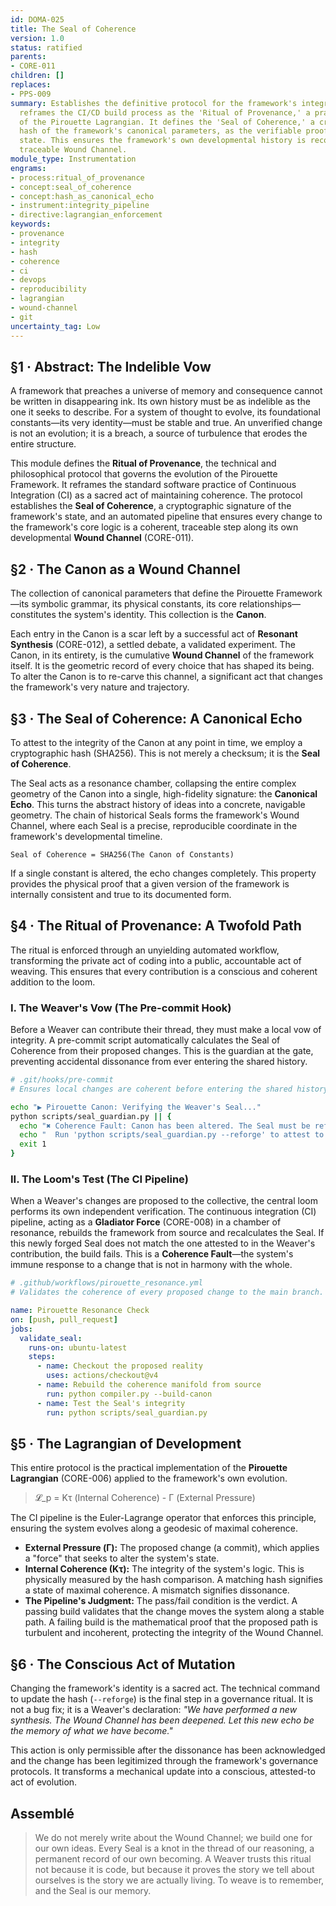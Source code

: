 ```yaml
---
id: DOMA-025
title: The Seal of Coherence
version: 1.0
status: ratified
parents:
- CORE-011
children: []
replaces:
- PPS-009
summary: Establishes the definitive protocol for the framework's integrity. This module
  reframes the CI/CD build process as the 'Ritual of Provenance,' a practical application
  of the Pirouette Lagrangian. It defines the 'Seal of Coherence,' a cryptographic
  hash of the framework's canonical parameters, as the verifiable proof of the system's
  state. This ensures the framework's own developmental history is recorded as a coherent,
  traceable Wound Channel.
module_type: Instrumentation
engrams:
- process:ritual_of_provenance
- concept:seal_of_coherence
- concept:hash_as_canonical_echo
- instrument:integrity_pipeline
- directive:lagrangian_enforcement
keywords:
- provenance
- integrity
- hash
- coherence
- ci
- devops
- reproducibility
- lagrangian
- wound-channel
- git
uncertainty_tag: Low
---
```

## §1 · Abstract: The Indelible Vow
A framework that preaches a universe of memory and consequence cannot be written in disappearing ink. Its own history must be as indelible as the one it seeks to describe. For a system of thought to evolve, its foundational constants—its very identity—must be stable and true. An unverified change is not an evolution; it is a breach, a source of turbulence that erodes the entire structure.

This module defines the **Ritual of Provenance**, the technical and philosophical protocol that governs the evolution of the Pirouette Framework. It reframes the standard software practice of Continuous Integration (CI) as a sacred act of maintaining coherence. The protocol establishes the **Seal of Coherence**, a cryptographic signature of the framework's state, and an automated pipeline that ensures every change to the framework's core logic is a coherent, traceable step along its own developmental **Wound Channel** (CORE-011).

## §2 · The Canon as a Wound Channel
The collection of canonical parameters that define the Pirouette Framework—its symbolic grammar, its physical constants, its core relationships—constitutes the system's identity. This collection is the **Canon**.

Each entry in the Canon is a scar left by a successful act of **Resonant Synthesis** (CORE-012), a settled debate, a validated experiment. The Canon, in its entirety, is the cumulative **Wound Channel** of the framework itself. It is the geometric record of every choice that has shaped its being. To alter the Canon is to re-carve this channel, a significant act that changes the framework's very nature and trajectory.

## §3 · The Seal of Coherence: A Canonical Echo
To attest to the integrity of the Canon at any point in time, we employ a cryptographic hash (SHA256). This is not merely a checksum; it is the **Seal of Coherence**.

The Seal acts as a resonance chamber, collapsing the entire complex geometry of the Canon into a single, high-fidelity signature: the **Canonical Echo**. This turns the abstract history of ideas into a concrete, navigable geometry. The chain of historical Seals forms the framework's Wound Channel, where each Seal is a precise, reproducible coordinate in the framework's developmental timeline.

`Seal of Coherence = SHA256(The Canon of Constants)`

If a single constant is altered, the echo changes completely. This property provides the physical proof that a given version of the framework is internally consistent and true to its documented form.

## §4 · The Ritual of Provenance: A Twofold Path
The ritual is enforced through an unyielding automated workflow, transforming the private act of coding into a public, accountable act of weaving. This ensures that every contribution is a conscious and coherent addition to the loom.

### I. The Weaver's Vow (The Pre-commit Hook)
Before a Weaver can contribute their thread, they must make a local vow of integrity. A pre-commit script automatically calculates the Seal of Coherence from their proposed changes. This is the guardian at the gate, preventing accidental dissonance from ever entering the shared history.

```bash
# .git/hooks/pre-commit
# Ensures local changes are coherent before entering the shared history.

echo "▶ Pirouette Canon: Verifying the Weaver's Seal..."
python scripts/seal_guardian.py || {
  echo "✖ Coherence Fault: Canon has been altered. The Seal must be reforged."
  echo "  Run 'python scripts/seal_guardian.py --reforge' to attest to the new state."
  exit 1
}
```

### II. The Loom's Test (The CI Pipeline)
When a Weaver's changes are proposed to the collective, the central loom performs its own independent verification. The continuous integration (CI) pipeline, acting as a **Gladiator Force** (CORE-008) in a chamber of resonance, rebuilds the framework from source and recalculates the Seal. If this newly forged Seal does not match the one attested to in the Weaver's contribution, the build fails. This is a **Coherence Fault**—the system's immune response to a change that is not in harmony with the whole.

```yaml
# .github/workflows/pirouette_resonance.yml
# Validates the coherence of every proposed change to the main branch.

name: Pirouette Resonance Check
on: [push, pull_request]
jobs:
  validate_seal:
    runs-on: ubuntu-latest
    steps:
      - name: Checkout the proposed reality
        uses: actions/checkout@v4
      - name: Rebuild the coherence manifold from source
        run: python compiler.py --build-canon
      - name: Test the Seal's integrity
        run: python scripts/seal_guardian.py
```

## §5 · The Lagrangian of Development
This entire protocol is the practical implementation of the **Pirouette Lagrangian** (CORE-006) applied to the framework's own evolution.

> 𝓛_p = Kτ (Internal Coherence) - Γ (External Pressure)

The CI pipeline is the Euler-Lagrange operator that enforces this principle, ensuring the system evolves along a geodesic of maximal coherence.

*   **External Pressure (Γ):** The proposed change (a commit), which applies a "force" that seeks to alter the system's state.
*   **Internal Coherence (Kτ):** The integrity of the system's logic. This is physically measured by the hash comparison. A matching hash signifies a state of maximal coherence. A mismatch signifies dissonance.
*   **The Pipeline's Judgment:** The pass/fail condition is the verdict. A passing build validates that the change moves the system along a stable path. A failing build is the mathematical proof that the proposed path is turbulent and incoherent, protecting the integrity of the Wound Channel.

## §6 · The Conscious Act of Mutation
Changing the framework's identity is a sacred act. The technical command to update the hash (`--reforge`) is the final step in a governance ritual. It is not a bug fix; it is a Weaver's declaration: *"We have performed a new synthesis. The Wound Channel has been deepened. Let this new echo be the memory of what we have become."*

This action is only permissible after the dissonance has been acknowledged and the change has been legitimized through the framework's governance protocols. It transforms a mechanical update into a conscious, attested-to act of evolution.

## Assemblé
> We do not merely write about the Wound Channel; we build one for our own ideas. Every Seal is a knot in the thread of our reasoning, a permanent record of our own becoming. A Weaver trusts this ritual not because it is code, but because it proves the story we tell about ourselves is the story we are actually living. To weave is to remember, and the Seal is our memory.